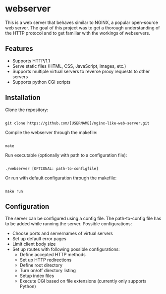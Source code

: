 # webserver

This is a web server that behaves similar to NGINX, a popular open-source web server. The goal of this project was to get a thorough understanding of the HTTP protocol and to get familiar with the workings of webservers. 

## Features

* Supports HTTP/1.1
* Serve static files (HTML, CSS, JavaScript, images, etc.)
* Supports multiple virtual servers to reverse proxy requests to other servers
* Supports python CGI scripts


## Installation

Clone the repository:

```console

git clone https://github.com/[USERNAME]/nginx-like-web-server.git

```

Compile the webserver through the makefile:

```console

make

```

Run executable (optionally with path to a configuration file):

```console

./webserver [OPTIONAL: path-to-configfile] 

```


Or run with default configuration through the makefile:

```console

make run

```


## Configuration
The server can be configured using a config file. The path-to-config file has to be added while running the server.
Possible configurations:

* Choose ports and servernames of virtual servers
* Set up default error pages
* Limit client body size
* Set up routes with following possible configurations:
  * Define accepted HTTP methods
  * Set up HTTP redirections
  * Define root directory
  * Turn on/off directory listing
  * Setup index files
  * Execute CGI based on file extensions (currently only supports Python)
  
